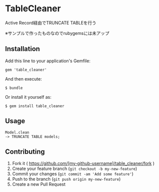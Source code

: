 # TableCleaner
Active Record経由でTRUNCATE TABLEを行う

※サンプルで作ったものなのでrubygemsには未アップ

## Installation

Add this line to your application's Gemfile:

    gem 'table_cleaner'

And then execute:

    $ bundle

Or install it yourself as:

    $ gem install table_cleaner

## Usage
    Model.clean
    -> TRUNCATE TABLE models;

## Contributing

1. Fork it ( https://github.com/[my-github-username]/table_cleaner/fork )
2. Create your feature branch (`git checkout -b my-new-feature`)
3. Commit your changes (`git commit -am 'Add some feature'`)
4. Push to the branch (`git push origin my-new-feature`)
5. Create a new Pull Request
